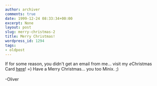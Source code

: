 ```yaml
---
author: archiver
comments: true
date: 1999-12-24 08:33:34+00:00
excerpt: None
layout: post
slug: merry-christmas-2
title: Merry Christmas!
wordpress_id: 1294
tags:
- oldpost
---
```


If for some reason, you didn't get an email from me... visit my <i>e</i>Christmas Card <a href="http://www.oliverweb.com/christmas/index.shtml">here</a>! =) Have a Merry Christmas... you too Minix. ;)<br /><br />-Oliver
